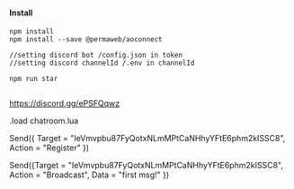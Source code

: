#### Install
```
npm install
npm install --save @permaweb/aoconnect

//setting discord bot /config.json in token
//setting discord channelId /.env in channelId

npm run star


```

https://discord.gg/ePSFQqwz


.load chatroom.lua

Send({ Target = "IeVmvpbu87FyQotxNLmMPtCaNHhyYFtE6phm2kISSC8", Action = "Register" })



Send({Target = "IeVmvpbu87FyQotxNLmMPtCaNHhyYFtE6phm2kISSC8", Action = "Broadcast", Data = "first msg!" })

